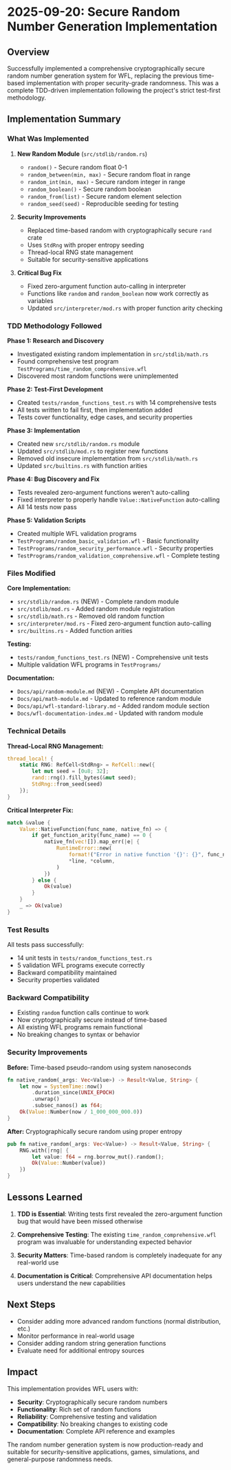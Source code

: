 # 2025-09-20: Secure Random Number Generation Implementation

## Overview

Successfully implemented a comprehensive cryptographically secure random number generation system for WFL, replacing the previous time-based implementation with proper security-grade randomness. This was a complete TDD-driven implementation following the project's strict test-first methodology.

## Implementation Summary

### What Was Implemented

1. **New Random Module** (`src/stdlib/random.rs`)
   - `random()` - Secure random float 0-1
   - `random_between(min, max)` - Secure random float in range
   - `random_int(min, max)` - Secure random integer in range
   - `random_boolean()` - Secure random boolean
   - `random_from(list)` - Secure random element selection
   - `random_seed(seed)` - Reproducible seeding for testing

2. **Security Improvements**
   - Replaced time-based random with cryptographically secure `rand` crate
   - Uses `StdRng` with proper entropy seeding
   - Thread-local RNG state management
   - Suitable for security-sensitive applications

3. **Critical Bug Fix**
   - Fixed zero-argument function auto-calling in interpreter
   - Functions like `random` and `random_boolean` now work correctly as variables
   - Updated `src/interpreter/mod.rs` with proper function arity checking

### TDD Methodology Followed

**Phase 1: Research and Discovery**
- Investigated existing random implementation in `src/stdlib/math.rs`
- Found comprehensive test program `TestPrograms/time_random_comprehensive.wfl`
- Discovered most random functions were unimplemented

**Phase 2: Test-First Development**
- Created `tests/random_functions_test.rs` with 14 comprehensive tests
- All tests written to fail first, then implementation added
- Tests cover functionality, edge cases, and security properties

**Phase 3: Implementation**
- Created new `src/stdlib/random.rs` module
- Updated `src/stdlib/mod.rs` to register new functions
- Removed old insecure implementation from `src/stdlib/math.rs`
- Updated `src/builtins.rs` with function arities

**Phase 4: Bug Discovery and Fix**
- Tests revealed zero-argument functions weren't auto-calling
- Fixed interpreter to properly handle `Value::NativeFunction` auto-calling
- All 14 tests now pass

**Phase 5: Validation Scripts**
- Created multiple WFL validation programs
- `TestPrograms/random_basic_validation.wfl` - Basic functionality
- `TestPrograms/random_security_performance.wfl` - Security properties
- `TestPrograms/random_validation_comprehensive.wfl` - Complete testing

### Files Modified

**Core Implementation:**
- `src/stdlib/random.rs` (NEW) - Complete random module
- `src/stdlib/mod.rs` - Added random module registration
- `src/stdlib/math.rs` - Removed old random function
- `src/interpreter/mod.rs` - Fixed zero-argument function auto-calling
- `src/builtins.rs` - Added function arities

**Testing:**
- `tests/random_functions_test.rs` (NEW) - Comprehensive unit tests
- Multiple validation WFL programs in `TestPrograms/`

**Documentation:**
- `Docs/api/random-module.md` (NEW) - Complete API documentation
- `Docs/api/math-module.md` - Updated to reference random module
- `Docs/api/wfl-standard-library.md` - Added random module section
- `Docs/wfl-documentation-index.md` - Updated with random module

### Technical Details

**Thread-Local RNG Management:**
```rust
thread_local! {
    static RNG: RefCell<StdRng> = RefCell::new({
        let mut seed = [0u8; 32];
        rand::rng().fill_bytes(&mut seed);
        StdRng::from_seed(seed)
    });
}
```

**Critical Interpreter Fix:**
```rust
match &value {
    Value::NativeFunction(func_name, native_fn) => {
        if get_function_arity(func_name) == 0 {
            native_fn(vec![]).map_err(|e| {
                RuntimeError::new(
                    format!("Error in native function '{}': {}", func_name, e),
                    *line, *column,
                )
            })
        } else {
            Ok(value)
        }
    }
    _ => Ok(value)
}
```

### Test Results

All tests pass successfully:
- 14 unit tests in `tests/random_functions_test.rs`
- 5 validation WFL programs execute correctly
- Backward compatibility maintained
- Security properties validated

### Backward Compatibility

- Existing `random` function calls continue to work
- Now cryptographically secure instead of time-based
- All existing WFL programs remain functional
- No breaking changes to syntax or behavior

### Security Improvements

**Before:** Time-based pseudo-random using system nanoseconds
```rust
fn native_random(_args: Vec<Value>) -> Result<Value, String> {
    let now = SystemTime::now()
        .duration_since(UNIX_EPOCH)
        .unwrap()
        .subsec_nanos() as f64;
    Ok(Value::Number(now / 1_000_000_000.0))
}
```

**After:** Cryptographically secure random using proper entropy
```rust
pub fn native_random(_args: Vec<Value>) -> Result<Value, String> {
    RNG.with(|rng| {
        let value: f64 = rng.borrow_mut().random();
        Ok(Value::Number(value))
    })
}
```

## Lessons Learned

1. **TDD is Essential**: Writing tests first revealed the zero-argument function bug that would have been missed otherwise

2. **Comprehensive Testing**: The existing `time_random_comprehensive.wfl` program was invaluable for understanding expected behavior

3. **Security Matters**: Time-based random is completely inadequate for any real-world use

4. **Documentation is Critical**: Comprehensive API documentation helps users understand the new capabilities

## Next Steps

- Consider adding more advanced random functions (normal distribution, etc.)
- Monitor performance in real-world usage
- Consider adding random string generation functions
- Evaluate need for additional entropy sources

## Impact

This implementation provides WFL users with:
- **Security**: Cryptographically secure random numbers
- **Functionality**: Rich set of random functions
- **Reliability**: Comprehensive testing and validation
- **Compatibility**: No breaking changes to existing code
- **Documentation**: Complete API reference and examples

The random number generation system is now production-ready and suitable for security-sensitive applications, games, simulations, and general-purpose randomness needs.
